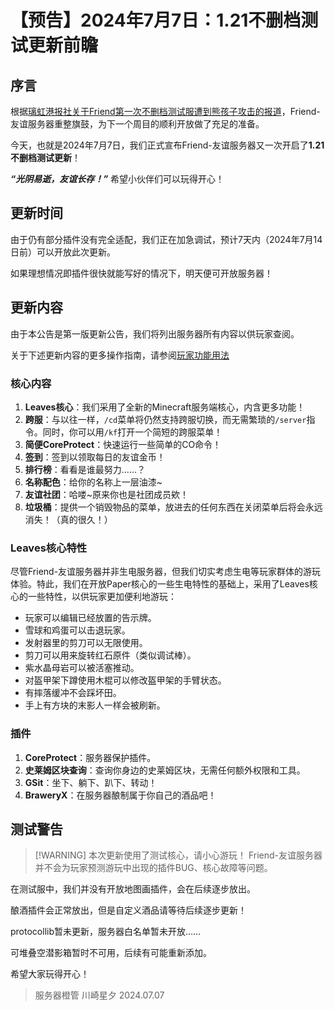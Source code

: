 # 【预告】2024年7月7日：1.21不删档测试更新前瞻

## 序言

根据[璃虹港报社关于Friend第一次不删档测试服遭到熊孩子攻击的报道](https://news.starset.top/archives/20240706.html#璃虹港发布新的1-21周目规划)，Friend-友谊服务器重整旗鼓，为下一个周目的顺利开放做了充足的准备。

今天，也就是2024年7月7日，我们正式宣布Friend-友谊服务器又一次开启了**1.21不删档测试更新**！

***“光阴易逝，友谊长存！”*** 希望小伙伴们可以玩得开心！

## 更新时间

由于仍有部分插件没有完全适配，我们正在加急调试，预计7天内（2024年7月14日前）可以开放此次更新。

如果理想情况即插件很快就能写好的情况下，明天便可开放服务器！

## 更新内容

由于本公告是第一版更新公告，我们将列出服务器所有内容以供玩家查阅。

关于下述更新内容的更多操作指南，请参阅[玩家功能用法](/usage)

### 核心内容

1. **Leaves核心**：我们采用了全新的Minecraft服务端核心，内含更多功能！
2. **跨服**：与以往一样，`/cd`菜单将仍然支持跨服切换，而无需繁琐的`/server`指令。同时，你可以用`/kf`打开一个简短的跨服菜单！
3. **简便CoreProtect**：快速运行一些简单的CO命令！
4. **签到**：签到以领取每日的友谊金币！
5. **排行榜**：看看是谁最努力……？
6. **名称配色**：给你的名称上一层油漆~
7. **友谊社团**：哈喽~原来你也是社团成员欸！
8. **垃圾桶**：提供一个销毁物品的菜单，放进去的任何东西在关闭菜单后将会永远消失！（真的很久！）

### Leaves核心特性

尽管Friend-友谊服务器并非生电服务器，但我们切实考虑生电等玩家群体的游玩体验。特此，我们在开放Paper核心的一些生电特性的基础上，采用了Leaves核心的一些特性，以供玩家更加便利地游玩：

- 玩家可以编辑已经放置的告示牌。
- 雪球和鸡蛋可以击退玩家。
- 发射器里的剪刀可以无限使用。
- 剪刀可以用来旋转红石原件（类似调试棒）。
- 紫水晶母岩可以被活塞推动。
- 对盔甲架下蹲使用木棍可以修改盔甲架的手臂状态。
- 有摔落缓冲不会踩坏田。
- 手上有方块的末影人一样会被刷新。

### 插件

1. **CoreProtect**：服务器保护插件。
2. **史莱姆区块查询**：查询你身边的史莱姆区块，无需任何额外权限和工具。
3. **GSit**：坐下、躺下、趴下、转动！
4. **BraweryX**：在服务器酿制属于你自己的酒品吧！

## 测试警告

> [!WARNING] 本次更新使用了测试核心，请小心游玩！
> Friend-友谊服务器并不会为玩家预测游玩中出现的插件BUG、核心故障等问题。

在测试服中，我们并没有开放地图画插件，会在后续逐步放出。

酿酒插件会正常放出，但是自定义酒品请等待后续逐步更新！

protocollib暂未更新，服务器白名单暂未开放……

可堆叠空潜影箱暂时不可用，后续有可能重新添加。

希望大家玩得开心！

> 服务器橙管 川崎星夕 2024.07.07
